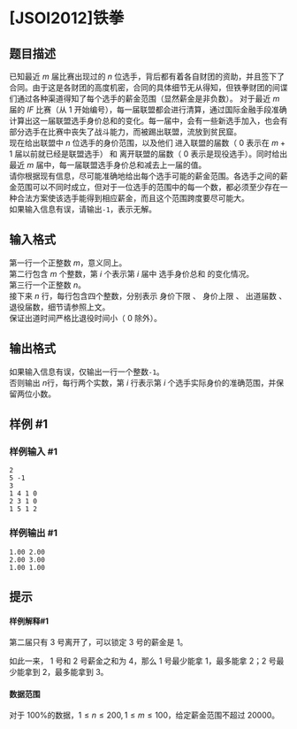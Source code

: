 # [JSOI2012]铁拳

## 题目描述

已知最近 $m$ 届比赛出现过的 $n$ 位选手，背后都有着各自财团的资助，并且签下了合同。由于这是各财团的高度机密，合同的具体细节无从得知，但铁拳财团的间谍们通过各种渠道得知了每个选手的薪金范围（显然薪金是非负数）。 
对于最近 $m$ 届的 $IF$ 比赛（从 $1$ 开始编号），每一届联盟都会进行清算，通过国际金融手段准确计算出这一届联盟选手身价总和的变化。每一届中，会有一些新选手加入，也会有部分选手在比赛中丧失了战斗能力，而被踢出联盟，流放到贫民窟。                                                 
现在给出联盟中 $n$ 位选手的身价范围，以及他们 进入联盟的届数（ $0$ 表示在 $m+1$ 届以前就已经是联盟选手） 和 离开联盟的届数（ $0$ 表示是现役选手）。同时给出最近 $m$ 届中，每一届联盟选手身价总和减去上一届的值。                         
请你根据现有信息，尽可能准确地给出每个选手可能的薪金范围。各选手之间的薪金范围可以不同时成立，但对于一位选手的范围中的每一个数，都必须至少存在一种合法方案使该选手能得到相应薪金，而且这个范围跨度要尽可能大。        
如果输入信息有误，请输出`-1`，表示无解。 

## 输入格式

第一行一个正整数 $m$，意义同上。                                 
第二行包含 $m$ 个整数，第 $i$ 个表示第 $i$ 届中 选手身价总和 的变化情况。                        
第三行一个正整数 $n$。                            
接下来 $n$ 行，每行包含四个整数，分别表示 身价下限 、 身价上限 、 出道届数 、 退役届数，细节请参照上文。                      
保证出道时间严格比退役时间小（ $0$ 除外）。 

## 输出格式

如果输入信息有误，仅输出一行一个整数`-1`。                      
否则输出 $n$行，每行两个实数，第 $i$ 行表示第 $i$ 个选手实际身价的准确范围，并保留两位小数。 

## 样例 #1

### 样例输入 #1
```
2
5 -1
3
1 4 1 0
2 3 1 0
1 5 1 2
```

### 样例输出 #1

```
1.00 2.00
2.00 3.00
1.00 1.00
```

## 提示

#### 样例解释#1

第二届只有 $3$ 号离开了，可以锁定 $3$ 号的薪金是 $1$。 

如此一来， $1$ 号和 $2$ 号薪金之和为 $4$，那么 $1$ 号最少能拿 $1$，最多能拿 $2$；$2$ 号最少能拿到 $2$，最多能拿到 $3$。

#### 数据范围


对于 $100\%$的数据，$1 \le n \le 200,1 \le m \le 100$，给定薪金范围不超过 $20000$。  
